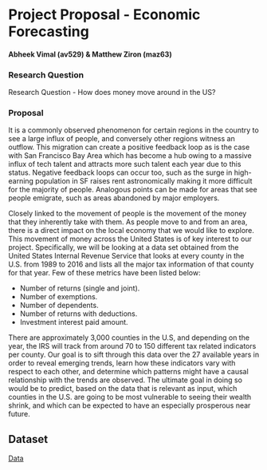 # Project Proposal - Economic Forecasting

#### Abheek Vimal (av529) & Matthew Ziron (maz63)

### Research Question

Research Question - How does money move around in the US?

### Proposal

It is a commonly observed phenomenon for certain regions in the country to see a large influx of people, and conversely other regions witness an outflow. This migration can create a positive feedback loop as is the case with San Francisco Bay Area which has become a hub owing to a massive influx of tech talent and attracts more such talent each year due to this status. Negative feedback loops can occur too, such as the surge in high-earning population in SF raises rent astronomically making it more difficult for the majority of people. Analogous points can be made for areas that see people emigrate, such as areas abandoned by major employers.

Closely linked to the movement of people is the movement of the money that they inherently take with them.  As people move to and from an area, there is a direct impact on the local economy that we would like to explore.  This movement of money across the United States is of key interest to our project. Specifically, we will be looking at a data set obtained from the United States Internal Revenue Service that looks at every county in the U.S. from 1989 to 2016 and lists all the major tax information of that county for that year. Few of these metrics have been listed below:

  - Number of returns (single and joint).
  - Number of exemptions.
  - Number of dependents.
  - Number of returns with deductions.
  - Investment interest paid amount.  

There are approximately 3,000 counties in the U.S, and depending on the year, the IRS will track from around 70 to 150 different tax related indicators per county.  Our goal is to sift through this data over the 27 available years in order to reveal emerging trends, learn how these indicators vary with respect to each other, and determine which patterns might have a causal relationship with the trends are observed. The ultimate goal in doing so would be to predict, based on the data that is relevant as input, which counties in the U.S. are going to be most vulnerable to seeing their wealth shrink, and which can be expected to have an especially prosperous near future.

## Dataset

[Data](https://www.irs.gov/statistics/soi-tax-stats-county-data)

